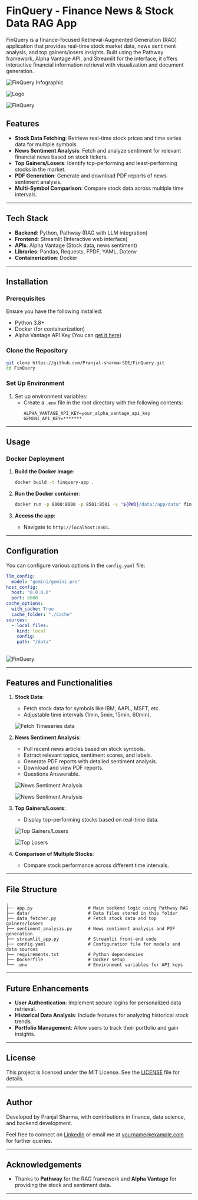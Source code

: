 # FinQuery - Finance News & Stock Data RAG App

FinQuery is a finance-focused Retrieval-Augmented Generation (RAG) application that provides real-time stock market data, news sentiment analysis, and top gainers/losers insights. Built using the Pathway framework, Alpha Vantage API, and Streamlit for the interface, it offers interactive financial information retrieval with visualization and document generation.

![FinQuery Infographic](https://res.cloudinary.com/dqhyudo4x/image/upload/v1727539537/img_kqeea6.jpg)

![Logo](https://res.cloudinary.com/dqhyudo4x/image/upload/v1727527200/Gemini_Generated_Image_9gcau79gcau79gca_utq1rr.jpg)

![ FinQuery](https://res.cloudinary.com/dqhyudo4x/image/upload/v1727539536/Final_finquery_se74ka.jpg)

## Features

- **Stock Data Fetching**: Retrieve real-time stock prices and time series data for multiple symbols.
- **News Sentiment Analysis**: Fetch and analyze sentiment for relevant financial news based on stock tickers.
- **Top Gainers/Losers**: Identify top-performing and least-performing stocks in the market.
- **PDF Generation**: Generate and download PDF reports of news sentiment analysis.
- **Multi-Symbol Comparison**: Compare stock data across multiple time intervals.

---

## Tech Stack

- **Backend**: Python, Pathway (RAG with LLM integration)
- **Frontend**: Streamlit (Interactive web interface)
- **APIs**: Alpha Vantage (Stock data, news sentiment)
- **Libraries**: Pandas, Requests, FPDF, YAML, Dotenv
- **Containerization**: Docker

---

## Installation

### Prerequisites
Ensure you have the following installed:
- Python 3.8+
- Docker (for containerization)
- Alpha Vantage API Key (You can [get it here](https://www.alphavantage.co/support/#api-key))

### Clone the Repository

```bash
git clone https://github.com/Pranjal-sharma-SDE/FinQuery.git
cd FinQuery
```

### Set Up Environment

1. Set up environment variables:
   - Create a `.env` file in the root directory with the following contents:
     ```env
     ALPHA_VANTAGE_API_KEY=your_alpha_vantage_api_key
     GEMINI_API_KEY=*******
     ```


---

## Usage


### Docker Deployment

1. **Build the Docker image**:
   ```bash
   docker build -t finquery-app .
   ```

2. **Run the Docker container**:
   ```bash
   docker run -p 8000:8000 -p 8501:8501 -v "${PWD}/data:/app/data" finquery
   ```

3. **Access the app**:
   - Navigate to `http://localhost:8501`.

---

## Configuration

You can configure various options in the `config.yaml` file:

```yaml
llm_config:
  model: "gemini/gemini-pro"
host_config:
  host: "0.0.0.0"
  port: 8000
cache_options:
  with_cache: True
  cache_folder: "./Cache"
sources:
  - local_files:
    kind: local
    config:
    path: "/data"
```

## 

![FinQuery](https://res.cloudinary.com/dqhyudo4x/image/upload/v1727541266/ezgif-3-498ec7a521_eylnuw.gif)

---

## Features and Functionalities

1. **Stock Data**:
   - Fetch stock data for symbols like IBM, AAPL, MSFT, etc.
   - Adjustable time intervals (1min, 5min, 15min, 60min).

   ![Fetch Timeseries data](https://res.cloudinary.com/dqhyudo4x/image/upload/v1727539537/Timeserires_frc6ul.jpg)

2. **News Sentiment Analysis**:
   - Pull recent news articles based on stock symbols.
   - Extract relevant topics, sentiment scores, and labels.
   - Generate PDF reports with detailed sentiment analysis.
   - Download and view PDF reports.
   - Questions Answerable.

   ![News Sentiment Analysis](https://res.cloudinary.com/dqhyudo4x/image/upload/v1727539537/Pdf_view_imphoy.jpg)

   ![News Sentiment Analysis](https://res.cloudinary.com/dqhyudo4x/image/upload/v1727539536/Final_finquery_se74ka.jpg)

3. **Top Gainers/Losers**:
   - Display top-performing stocks based on real-time data.

   ![Top Gainers/Losers](https://res.cloudinary.com/dqhyudo4x/image/upload/v1727539537/Top_gainers_yv2diz.jpg)

   ![Top Losers](https://res.cloudinary.com/dqhyudo4x/image/upload/v1727539537/top_loss_loxaux.jpg)

4. **Comparison of Multiple Stocks**:
   - Compare stock performance across different time intervals.

---

## File Structure

```
.
├── app.py                     # Main backend logic using Pathway RAG
├── data/                      # Data files stored in this folder
├── data_fetcher.py            # Fetch stock data and top gainers/losers
├── sentiment_analysis.py      # News sentiment analysis and PDF generation
├── streamlit_app.py           # Streamlit front-end code
├── config.yaml                # Configuration file for models and data sources
├── requirements.txt           # Python dependencies
├── Dockerfile                 # Docker setup
└── .env                       # Environment variables for API keys
```

---

## Future Enhancements

- **User Authentication**: Implement secure logins for personalized data retrieval.
- **Historical Data Analysis**: Include features for analyzing historical stock trends.
- **Portfolio Management**: Allow users to track their portfolio and gain insights.

---

## License

This project is licensed under the MIT License. See the [LICENSE](LICENSE) file for details.

---

## Author

Developed by Pranjal Sharma, with contributions in finance, data science, and backend development.

Feel free to connect on [LinkedIn](https://www.linkedin.com/in/pranjal-sharma-93b4a01a4/) or email me at yourname@example.com for further queries.

---

## Acknowledgements

- Thanks to **Pathway** for the RAG framework and **Alpha Vantage** for providing the stock and sentiment data.

---
